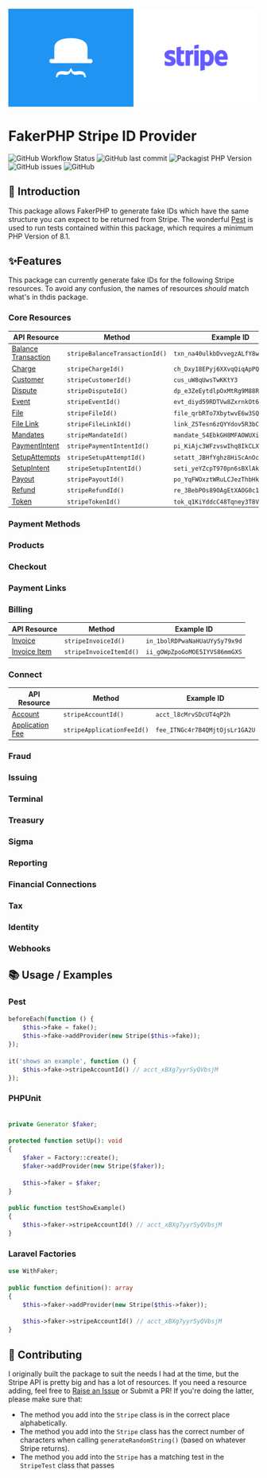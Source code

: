 ![FakerPHP Stripe ID Provider Banner](assets/banner.png)

# FakerPHP Stripe ID Provider

![GitHub Workflow Status](https://img.shields.io/github/actions/workflow/status/jonpurvis/faker-stripe/ci.yml)
![GitHub last commit](https://img.shields.io/github/last-commit/jonpurvis/faker-stripe)
![Packagist PHP Version](https://img.shields.io/packagist/dependency-v/jonpurvis/faker-stripe/php)
![GitHub issues](https://img.shields.io/github/issues/jonpurvis/faker-stripe)
![GitHub](https://img.shields.io/github/license/jonpurvis/faker-stripe)

## 👋 Introduction
This package allows FakerPHP to generate fake IDs which have the same structure you can expect to be returned from 
Stripe. The wonderful [Pest](https://pestphp.com/) is used to run tests contained within this package, which requires
a minimum PHP Version of 8.1. 

## ✨Features
This package can currently generate fake IDs for the following Stripe resources. To avoid any confusion,
the names of resources _should_ match what's in thdis package.

### Core Resources

| API Resource                                                            | Method                         | Example ID                           |
|-------------------------------------------------------------------------|--------------------------------|--------------------------------------|
| [Balance Transaction](https://stripe.com/docs/api/balance_transactions) | `stripeBalanceTransactionId()` | `txn_na40ulkbDvvegzALfY8w61udH`      |
| [Charge](https://stripe.com/docs/api/charges)                           | `stripeChargeId()`             | `ch_Dxy18EPyj6XXvqQiqApPQ8dA`        |
| [Customer](https://stripe.com/docs/api/customers)                       | `stripeCustomerId()`           | `cus_uW8qUwsTwKKtY3`                 |
| [Dispute](https://stripe.com/docs/api/disputes)                         | `stripeDisputeId()`            | `dp_e3ZeEytdlpOxMtRg9M88RMcq`        |
| [Event](https://stripe.com/docs/api/events)                             | `stripeEventId()`              | `evt_diyd59RDTVw8ZxrnkOt62mFS`       |
| [File](https://stripe.com/docs/api/files)                               | `stripeFileId()`               | `file_qrbRTo7XbytwvE6w3SQU8QXK`      |
| [File Link](https://stripe.com/docs/api/file_links)                     | `stripeFileLinkId()`           | `link_Z5Tesn6zQYYdov5R3bCblM8A`      | 
| [Mandates](https://stripe.com/docs/api/mandates)                        | `stripeMandateId()`            | `mandate_S4EbkGH8MFAOWUXivQqcV7wx`   |
| [PaymentIntent](https://stripe.com/docs/api/payment_intents)            | `stripePaymentIntentId()`      | `pi_KiAjc3WFzvswIhq8IkCLXNBW`        |
| [SetupAttempts](https://stripe.com/docs/api/setup_attempts)             | `stripeSetupAttemptId()`       | `setatt_JBHfYghz8HiScAnOcOKin75X`    |
| [SetupIntent](https://stripe.com/docs/api/setup_intents)                | `stripeSetupIntentId()`        | `seti_yeYZcpT970pn6sBXlAkj8AbK`      |
| [Payout](https://stripe.com/docs/api/payouts)                           | `stripePayoutId()`             | `po_YqFWOxztWRuLCJezThbHktTP`        |
| [Refund](https://stripe.com/docs/api/refunds)                           | `stripeRefundId()`             | `re_3BebPOs89OAgEtXAOG0c1eF4`        |
| [Token](https://stripe.com/docs/api/tokens)                             | `stripeTokenId()`              | `tok_q1KiYddcC48Tqney3T8Vnkzu`       |

### Payment Methods

### Products

### Checkout

### Payment Links

### Billing
| API Resource                                                            | Method                         | Example ID                          |
|-------------------------------------------------------------------------|--------------------------------|-------------------------------------|
| [Invoice](https://stripe.com/docs/api/invoices)                         | `stripeInvoiceId()`            | `in_1bolRDPwaNaHUaUYySy79x9d`       |
| [Invoice Item](https://stripe.com/docs/api/invoiceitems)                | `stripeInvoiceItemId()`        | `ii_gOWpZpoGoMOE5IYVS86mmGXS`       |

### Connect
| API Resource                                                            | Method                         | Example ID                          |
|-------------------------------------------------------------------------|--------------------------------|-------------------------------------|
| [Account](https://stripe.com/docs/api/accounts)                         | `stripeAccountId()`            | `acct_l8cMrvSDcUT4qP2h`             |
| [Application Fee](https://stripe.com/docs/api/application_fees)         | `stripeApplicationFeeId()`     | `fee_ITNGc4r7B4QMjtOjsLr1GA2U`      |

### Fraud

### Issuing

### Terminal

### Treasury

### Sigma

### Reporting

### Financial Connections

### Tax

### Identity

### Webhooks

## 📚 Usage / Examples
### Pest
```php
beforeEach(function () {
    $this->fake = fake();
    $this->fake->addProvider(new Stripe($this->fake));
});

it('shows an example', function () {
    $this->fake->stripeAccountId() // acct_xBXg7yyrSyQVbsjM
});
```

### PHPUnit
```php

private Generator $faker;

protected function setUp(): void
{
    $faker = Factory::create();
    $faker->addProvider(new Stripe($faker));

    $this->faker = $faker;
}

public function testShowExample()
{
    $this->faker->stripeAccountId() // acct_xBXg7yyrSyQVbsjM
}
```

### Laravel Factories
```php
use WithFaker;

public function definition(): array
{
    $this->faker->addProvider(new Stripe($this->faker));
    
    $this->faker->stripeAccountId() // acct_xBXg7yyrSyQVbsjM
}
```

## 🧩 Contributing

I originally built the package to suit the needs I had at the time, but the Stripe API is pretty big and has a lot of resources. If you need a resource adding, feel free to [Raise an Issue](https://github.com/JonPurvis/faker-stripe/issues) or Submit a PR! If you're doing the latter, please make sure that:

- The method you add into the `Stripe` class is in the correct place alphabetically.
- The method you add into the `Stripe` class has the correct number of characters when calling `generateRandomString()` (based on whatever Stripe returns).
- The method you add into the `Stripe` has a matching test in the `StripeTest` class that passes
